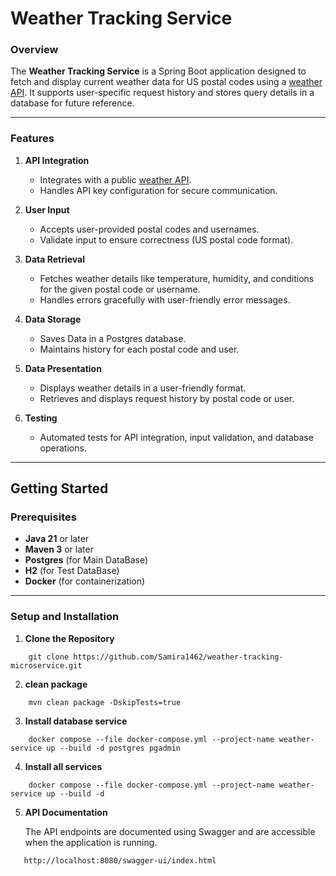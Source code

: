 # Weather Tracking Service

### Overview

The **Weather Tracking Service** is a Spring Boot application designed to fetch and display current weather data for US postal codes using a [weather API](https://openweathermap.org/). It supports user-specific request history and stores query details in a database for future reference.

---
### Features

1. **API Integration**
    - Integrates with a public [weather API](https://openweathermap.org/).
    - Handles API key configuration for secure communication.

2. **User Input**
    - Accepts user-provided postal codes and usernames.
    - Validate input to ensure correctness (US postal code format).

3. **Data Retrieval**
    - Fetches weather details like temperature, humidity, and conditions for the given postal code or username.
    - Handles errors gracefully with user-friendly error messages.

4. **Data Storage**
    - Saves Data in a Postgres database.
    - Maintains history for each postal code and user.

5. **Data Presentation**
    - Displays weather details in a user-friendly format.
    - Retrieves and displays request history by postal code or user.

6. **Testing**
    - Automated tests for API integration, input validation, and database operations.

---
## Getting Started

### Prerequisites
- **Java 21** or later
- **Maven 3** or later
- **Postgres** (for Main DataBase)
- **H2** (for Test DataBase)
- **Docker** (for containerization)
---

### Setup and Installation

1. **Clone the Repository**
```shell
    git clone https://github.com/Samira1462/weather-tracking-microservice.git
```
2. **clean package**
```shell
    mvn clean package -DskipTests=true
```
3. **Install database service**
```shell
    docker compose --file docker-compose.yml --project-name weather-service up --build -d postgres pgadmin
```
4. **Install all services**
```shell
    docker compose --file docker-compose.yml --project-name weather-service up --build -d
```
5. **API Documentation**
   
   The API endpoints are documented using Swagger and are accessible when the application is running.

```text
   http://localhost:8080/swagger-ui/index.html
```
